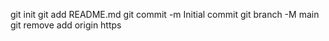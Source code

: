 git init
git add README.md 
git commit -m Initial commit
git branch -M main
git remove add origin https
